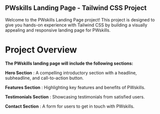 ## PWskills Landing Page - Tailwind CSS Project

Welcome to the PWskills Landing Page project! This project is designed to give you hands-on experience with Tailwind CSS by building a visually appealing and responsive landing page for PWskills.

# Project Overview
**The PWskills landing page will include the following sections:**

**Hero Section** : A compelling introductory section with a headline, subheadline, and call-to-action button.

**Features Section** : Highlighting key features and benefits of PWskills.

**Testimonials Section** : Showcasing testimonials from satisfied users.

**Contact Section** : A form for users to get in touch with PWskills.
